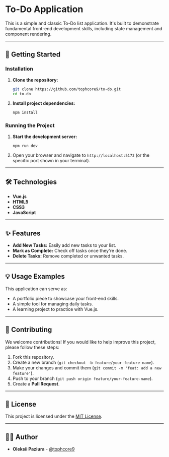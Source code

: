 # To-Do Application

This is a simple and classic To-Do list application. It's built to demonstrate fundamental front-end development skills, including state management and component rendering.

---

## 🚀 Getting Started

### Installation

1.  **Clone the repository:**
    ```bash
    git clone https://github.com/tophcore9/to-do.git
    cd to-do
    ```

2.  **Install project dependencies:**
    ```bash
    npm install
    ```

### Running the Project

1.  **Start the development server:**
    ```bash
    npm run dev
    ```

2.  Open your browser and navigate to `http://localhost:5173` (or the specific port shown in your terminal).

---

## 🛠️ Technologies

* **Vue.js**
* **HTML5**
* **CSS3**
* **JavaScript**

---

## ✨ Features

* **Add New Tasks:** Easily add new tasks to your list.
* **Mark as Complete:** Check off tasks once they're done.
* **Delete Tasks:** Remove completed or unwanted tasks.

---

## 💡 Usage Examples

This application can serve as:
* A portfolio piece to showcase your front-end skills.
* A simple tool for managing daily tasks.
* A learning project to practice with Vue.js.

---

## 🤝 Contributing

We welcome contributions! If you would like to help improve this project, please follow these steps:

1.  Fork this repository.
2.  Create a new branch (`git checkout -b feature/your-feature-name`).
3.  Make your changes and commit them (`git commit -m 'feat: add a new feature'`).
4.  Push to your branch (`git push origin feature/your-feature-name`).
5.  Create a **Pull Request**.

---

## 📄 License

This project is licensed under the [MIT License](https://opensource.org/licenses/MIT).

---

## 👨‍💻 Author

* **Oleksii Paziura** - [@tophcore9](https://github.com/tophcore9)
